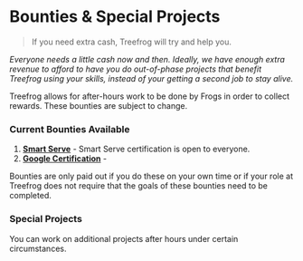 # Bounties & Special Projects

> If you need extra cash, Treefrog will try and help you.

*Everyone needs a little cash now and then. Ideally, we have enough extra revenue to afford to have you do out-of-phase projects that benefit Treefrog using your skills, instead of your getting a second job to stay alive.*

Treefrog allows for after-hours work to be done by Frogs in order to collect rewards. These bounties are subject to change.

### Current Bounties Available

1. [**Smart Serve**](http://www.smartserve.ca) - Smart Serve certification is open to everyone.
2. [**Google Certification**](https://support.google.com/partners/answer/3154326?hl=en) -

Bounties are only paid out if you do these on your own time or if your role at Treefrog does not require that the goals of these bounties need to be completed.

### Special Projects

You can work on additional projects after hours under certain circumstances.
